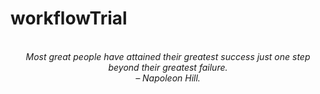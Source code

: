 # workflowTrial
<!-- QUOTE:START -->
<p align="center"><br><i>Most great people have attained their greatest success just one step beyond their greatest failure.</i><br><i>– Napoleon Hill.</i><br></p>
<!-- QUOTE:END -->

